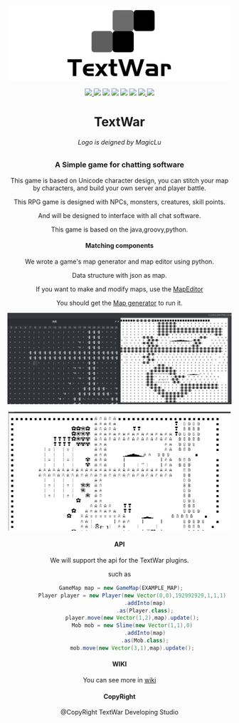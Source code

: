 <p align="center">
<img src="readme_image/banner.png" width=500>
 <div align="center">
 <a href="http://hits.dwyl.com/TextWar/TextWar">
 <img src="http://hits.dwyl.com/TextWar/TextWar.svg">
 </a>
 <img src="https://img.shields.io/github/issues/TextWar/TextWar">
 <img src="https://img.shields.io/github/forks/TextWar/TextWar">
   <img src="https://img.shields.io/github/stars/TextWar/TextWar">
  <img src="https://coveralls.io/repos/github/TextWar/TextWar/badge.svg?branch=master">
  <img src="https://travis-ci.org/TextWar/TextWar.svg?branch=master">
  <a href="https://gitter.im/mytextwar/community?utm_source=badge&utm_medium=badge&utm_campaign=pr-badge)">
   <img src="https://badges.gitter.im/mytextwar/community.svg" >
  </a>
  <a href="LICENSE">
     <img src="https://img.shields.io/badge/license-TPL-green">
  </a>
  </div>

</p>
<div align="center">
 
# TextWar
###### Logo is deigned by MagicLu
### A Simple game for chatting software

This game is based on Unicode character design, 
you can stitch your map by characters, and build your own server and player battle.

This RPG game is designed with NPCs, monsters, creatures, skill points.

And will be designed to interface with all chat software.

This game is based on the java,groovy,python.
#### Matching components

We wrote a game's map generator and map editor using python.

Data structure with json as map.

If you want to make and modify maps, use the [MapEditor](https://github.com/TextWar/Textwar-MapEditor)

You should get the [Map generator](https://github.com/TextWar/textwar-py) to run it.

![editor](readme_image/editor.png)

<p align="center">
<img src="readme_image/map.png" width=500>
</p>


#### API

We will support the api for the TextWar plugins.

such as

```groovy
 GameMap map = new GameMap(EXAMPLE_MAP);
        Player player = new Player(new Vector(0,0),192992929,1,1,1)
                .addInto(map)
                .as(Player.class);
        player.move(new Vector(1,2),map).update();
        Mob mob = new Slime(new Vector(1,1),0)
                .addInto(map)
                .as(Mob.class);
        mob.move(new Vector(3,1),map).update();
```
#### WIKI

You can see more in [wiki](https://github.com/TextWar/QQTextWar/wiki)

#### CopyRight

@CopyRight TextWar Developing Studio

</div>










